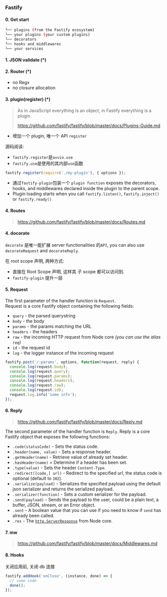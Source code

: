 ### Fastify

#### 0. Get start

```sh
└── plugins (from the Fastify ecosystem)
└── your plugins (your custom plugins)
└── decorators
└── hooks and middlewares
└── your services
```

#### 1. JSON validate (\*)

#### 2. Router (\*)

* no Regx
* no closure allocation

#### 3. plugin(register) (\*)

> As in JavaScript everything is an object, in Fastify everything is a plugin.
>
> https://github.com/fastify/fastify/blob/master/docs/Plugins-Guide.md

* 增加一个 plugin, 唯一个 API `register`

源码阅读:

* `fastify.register`是`avvio.use`
* `fastify.use`是使用的其内部`use`函数

```js
fastify.register(require('./my-plugin'), { options });
```

* 通过`fastify-plugin`包装一个 `plugin function` exposes the decorators, hooks, and middlewares declared inside the plugin to the parent scope.
* Plugin loading starts when you call `fastify.listen()`, `fastify.inject()` or `fastify.ready()`

#### 4. Routes

> https://github.com/fastify/fastify/blob/master/docs/Routes.md

#### 4. docorate

`decorate` 是唯一能扩展 server functionalities 的`API`, you can also use `decorateRequest` and `decorateReply`.

在 root scope 声明, 两种方式:

* 直接在 Root Scope 声明, 这样其 子 scope 都可以访问到.
* `fastify-plugin` 提升一层

#### 5. Request

The first parameter of the handler function is `Request`.<br>
Request is a core Fastify object containing the following fields:

* `query` - the parsed querystring
* `body` - the body
* `params` - the params matching the URL
* `headers` - the headers
* `raw` - the incoming HTTP request from Node core _(you can use the alias `req`)_
* `id` - the request id
* `log` - the logger instance of the incoming request

```js
fastify.post('/:params', options, function(request, reply) {
  console.log(request.body);
  console.log(request.query);
  console.log(request.params);
  console.log(request.headers);
  console.log(request.raw);
  console.log(request.id);
  request.log.info('some info');
});
```

#### 6. Reply

> https://github.com/fastify/fastify/blob/master/docs/Reply.md

The second parameter of the handler function is `Reply`.
Reply is a core Fastify object that exposes the following functions:

* `.code(statusCode)` - Sets the status code.
* `.header(name, value)` - Sets a response header.
* `.getHeader(name)` - Retrieve value of already set header.
* `.hasHeader(name)` = Determine if a header has been set.
* `.type(value)` - Sets the header `Content-Type`.
* `.redirect([code,] url)` - Redirect to the specified url, the status code is optional (default to `302`).
* `.serialize(payload)` - Serializes the specified payload using the default json serializer and returns the serialized payload.
* `.serializer(function)` - Sets a custom serializer for the payload.
* `.send(payload)` - Sends the payload to the user, could be a plain text, a buffer, JSON, stream, or an Error object.
* `.sent` - A boolean value that you can use if you need to know if `send` has already been called.
* `.res` - The [`http.ServerResponse`](https://nodejs.org/dist/latest/docs/api/http.html#http_class_http_serverresponse) from Node core.

#### 7. mw

> https://github.com/fastify/fastify/blob/master/docs/Middlewares.md

#### 8. Hooks

关闭应用前, 关闭 db 连接

```js
fastify.addHook('onClose', (instance, done) => {
  // some code
  done();
});
```

